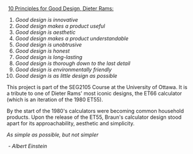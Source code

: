 ​	[10 Principles for Good Design, Dieter Rams:](https://ifworlddesignguide.com/design-specials/dieter-rams-10-principles-for-good-design)

1. *Good design is innovative*
2. *Good design makes a product useful*
3. *Good design is aesthetic*
4. *Good design makes a product understandable*
5. *Good design is unobtrusive*
6. *Good design is honest*
7. *Good design is long-lasting*
8. *Good design is thorough down to the last detail*
9. *Good design is environmentally friendly*
10. *Good design is as little design as possible*

This project is part of the SEG2105 Course at the University of Ottawa. It is a tribute to one of Dieter Rams' most iconic designs, the ET66 calculator (which is an iteration of the 1980 ET55).

By the start of the 1980's calculators were becoming common household products. Upon the release of the ET55, Braun's calculator design stood apart for its approachability, aesthetic and simplicity.



*As simple as possible, but not simpler*

​											*- Albert Einstein*
